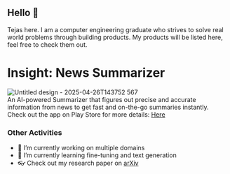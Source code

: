 ## Hello 👋
Tejas here. I am a computer engineering graduate who strives to solve real world problems through building products. My products will be listed here, feel free to check them out.

# Insight: News Summarizer

![Untitled design - 2025-04-26T143752 567](https://github.com/user-attachments/assets/4ecc9b70-6bbc-4694-87c3-3a212a36c16b)
</br>
An AI-powered Summarizer that figures out precise and accurate information from news to get fast and on-the-go summaries instantly.
Check out the app on Play Store for more details: [Here](https://play.google.com/store/apps/details?id=com.insight.the_insight)



### Other Activities
- 🔭 I’m currently working on multiple domains
- 🌱 I’m currently learning fine-tuning and text generation
- 👓 Check out my research paper on [arXiv](https://arxiv.org/abs/2411.07300)



